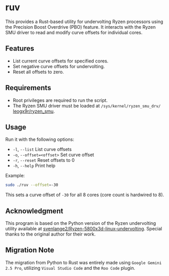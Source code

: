 # ruv

This provides a Rust-based utility for undervolting Ryzen processors using the Precision Boost Overdrive (PBO) feature. It interacts with the Ryzen SMU driver to read and modify curve offsets for individual cores.

## Features
- List current curve offsets for specified cores.
- Set negative curve offsets for undervolting.
- Reset all offsets to zero.

## Requirements
- Root privileges are required to run the script.
- The Ryzen SMU driver must be loaded at `/sys/kernel/ryzen_smu_drv/` [leogx9r/ryzen_smu](https://github.com/leogx9r/ryzen_smu).

## Usage
Run it with the following options:

-  `-l`, `--list`                   List curve offsets
-  `-o`, `--offset=<offset>`        Set curve offset
-  `-r`, `--reset`                  Reset offsets to 0
-  `-h`, `--help`                   Print help

Example:
```bash
sudo ./ruv --offset=-30
```
This sets a curve offset of `-30` for all 8 cores (core count is hardwired to 8).

## Acknowledgment
This program is based on the Python version of the Ryzen undervolting utility available at [svenlange2/Ryzen-5800x3d-linux-undervolting](https://github.com/svenlange2/Ryzen-5800x3d-linux-undervolting). Special thanks to the original author for their work.

## Migration Note
The migration from Python to Rust was entirely made using `Google Gemini 2.5 Pro`, utilizing `Visual Studio Code` and the `Roo Code` plugin.